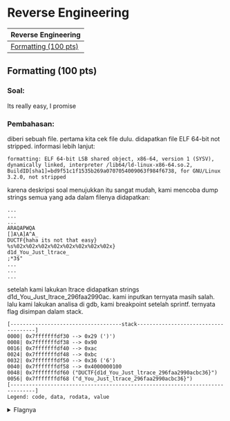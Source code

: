 # Reverse Engineering

| Reverse Engineering  |
| ------------- |
| [Formatting (100 pts)](#formatting-100-pts)|

## Formatting (100 pts)

### Soal:
Its really easy, I promise

### Pembahasan:
diberi sebuah file. pertama kita cek file dulu. didapatkan file ELF 64-bit not stripped.
informasi lebih lanjut:
```
formatting: ELF 64-bit LSB shared object, x86-64, version 1 (SYSV), dynamically linked, interpreter /lib64/ld-linux-x86-64.so.2, BuildID[sha1]=bd9f51c1f1535b269a0707054009063f984f6738, for GNU/Linux 3.2.0, not stripped
```
karena deskripsi soal menujukkan itu sangat mudah, kami mencoba dump strings semua yang ada dalam filenya didapatkan:
```
...
...
...
ARAQAPWQA
[]A\A]A^A_
DUCTF{haha its not that easy}
%s%02x%02x%02x%02x%02x%02x%02x%02x}
d1d_You_Just_ltrace_
;*3$"
...
...
...
```
setelah kami lakukan ltrace didapatkan strings d1d_You_Just_ltrace_296faa2990ac. kami inputkan ternyata masih salah.
lalu kami lakukan analisa di gdb, kami breakpoint setelah sprintf. ternyata flag disimpan dalam stack.
```
[------------------------------------stack-------------------------------------]
0000| 0x7fffffffdf30 --> 0x29 (')')
0008| 0x7fffffffdf38 --> 0x90 
0016| 0x7fffffffdf40 --> 0xac 
0024| 0x7fffffffdf48 --> 0xbc 
0032| 0x7fffffffdf50 --> 0x36 ('6')
0040| 0x7fffffffdf58 --> 0x4000000100 
0048| 0x7fffffffdf60 ("DUCTF{d1d_You_Just_ltrace_296faa2990acbc36}")
0056| 0x7fffffffdf68 ("d_You_Just_ltrace_296faa2990acbc36}")
[------------------------------------------------------------------------------]
Legend: code, data, rodata, value
```

<details>
<summary>Flagnya</summary>
DUCTF{d1d_You_Just_ltrace_296faa2990acbc36}
</details>
